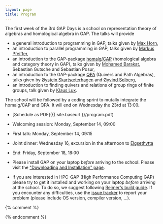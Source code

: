 ```yaml
---
layout: page
title: Program
---
```


The first week of the 3rd GAP Days is a school on representation
theory of algebras and homological algebra in GAP. The talks will
provide

* a general introduction to programming in GAP, talks given by
[Max Horn](mailto:max.horn@math.uni-giessen.de), 
* an introduction to parallel programming in GAP, talks given by
[Markus Pfeiffer](http://www.morphism.de/~markusp/), 
* an introduction to the GAP-package [homalg/CAP](http://homalg.math.rwth-aachen.de/)
(homological algebra and category theory in GAP), talks given by
[Mohamed Barakat](mailto:mohamed.barakat@rwth-aachen.de), Sebastian
Gutsche and Sebastian Posur, 
* an introduction to the GAP-package [QPA](http://www.math.ntnu.no/~oyvinso/QPA/) (Quivers and Path
Algebras), talks given by
[Øystein Skartsæterhagen](http://www.math.ntnu.no/~oysteini/) and
[Øyvind Solberg](http://www.math.ntnu.no/~oyvinso/),
* an introduction to finding quivers and relations of group rings of
  finite groups, talk given by [Klaus Lux](http://math.arizona.edu/~klux/). 

The school will be followed by a coding sprint to mutally integrate
the homalg/CAP and QPA. It will end on Wednesday the 23rd at 13:00.


*  [Schedule as PDF]({{ site.baseurl }}/program.pdf)
  * Welcoming session: Monday, September 14, 09:00
  * First talk: Monday, September 14, 09:15
  * Joint dinner: Wednesday 16, excursion in the afternoon to
    [Elgsethytta](http://www.elgsethytta.com/public.aspx?pageid=88995) 
  * End: Friday, September 18, 18:00

* Please install GAP on your laptop _before_ arriving to the school.
Please visit the ["Downloading and Installation" page](http://www.gap-system.org/Download/index.html).

* If you are interested in HPC-GAP (High Performance Computing GAP)
please try to get it installed and working on your laptop
_before_ arriving at the school.
To do so, we suggest following [Reimer's build guide](https://github.com/gap-system/gap/wiki/Building-HPC-GAP).
If you encounter any difficulties, use the [issue tracker](https://github.com/gap-system/gap/issues)
to report your problem (please include OS version, compiler version, ...).

{% comment %}


{% endcomment %}
